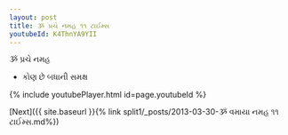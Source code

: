 ```yaml
---
layout: post
title: ૐ પ્રચે નમહ ૧૧ ટાઈમ્સ
youtubeId: K4ThnYA9YII
---
```

 
 
 ૐ પ્રચે નમહ  
 
 -  કોણ છે બધાની સમક્ષ 
 
  
 
  
 
 
 
 
 
 


{% include youtubePlayer.html id=page.youtubeId %}
 
[Next]({{ site.baseurl }}{% link  split1/_posts/2013-03-30-ૐ વમાયા નમહ ૧૧ ટાઈમ્સ.md%})
 
